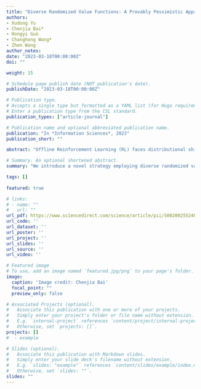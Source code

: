 ```yaml
---
title: "Diverse Randomized Value Functions: A Provably Pessimistic Approach for Offline Reinforcement Learning."
authors:
- Xudong Yu
- Chenjia Bai*
- Hongyi Guo
- Changhong Wang*
- Zhen Wang
author_notes:
date: "2023-03-18T00:00:00Z"
doi: ""

weight: 15

# Schedule page publish date (NOT publication's date).
publishDate: "2023-03-18T00:00:00Z"

# Publication type.
# Accepts a single type but formatted as a YAML list (for Hugo requirements).
# Enter a publication type from the CSL standard.
publication_types: ["article-journal"]

# Publication name and optional abbreviated publication name.
publication: "In *Information Sciences*, 2023"
publication_short: ""

abstract: "Offline Reinforcement Learning (RL) faces distributional shift and unreliable value estimation, especially for out-of-distribution (OOD) actions. To address this, existing uncertainty-based methods penalize the value function with uncertainty quantification and demand numerous ensemble networks, posing computational challenges and suboptimal outcomes. In this paper, we introduce a novel strategy employing diverse randomized value functions to estimate the posterior distribution of Q-values. It provides robust uncertainty quantification and estimates lower confidence bounds (LCB) of Q-values. By applying moderate value penalties for OOD actions, our method fosters a provably pessimistic approach. We also emphasize on diversity within randomized value functions and enhance efficiency by introducing a diversity regularization method, reducing the requisite number of networks. These modules lead to reliable value estimation and efficient policy learning from offline data. Theoretical analysis shows that our method recovers the provably efficient LCB-penalty under linear MDP assumptions. Extensive empirical results also demonstrate that our proposed method significantly outperforms baseline methods in terms of performance and parametric efficiency."  

# Summary. An optional shortened abstract.
summary: "We introduce a novel strategy employing diverse randomized value functions to estimate the posterior distribution of Q-values."

tags: []
  
featured: true

# links:
# - name: ""
#   url: ""
url_pdf: https://www.sciencedirect.com/science/article/pii/S0020025524010600
url_code: ''
url_dataset: ''
url_poster: ''
url_project: ''
url_slides: ''
url_source: ''
url_video: ''

# Featured image
# To use, add an image named `featured.jpg/png` to your page's folder. 
image:
  caption: 'Image credit: Chenjia Bai'
  focal_point: ""
  preview_only: false

# Associated Projects (optional).
#   Associate this publication with one or more of your projects.
#   Simply enter your project's folder or file name without extension.
#   E.g. `internal-project` references `content/project/internal-project/index.md`.
#   Otherwise, set `projects: []`.
projects: []
#  - example

# Slides (optional).
#   Associate this publication with Markdown slides.
#   Simply enter your slide deck's filename without extension.
#   E.g. `slides: "example"` references `content/slides/example/index.md`.
#   Otherwise, set `slides: ""`.
slides: ""
---
```

